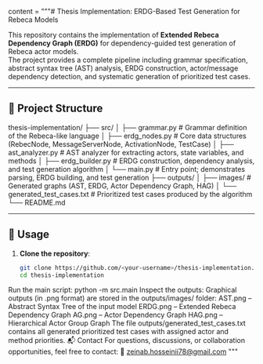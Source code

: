 content = """# Thesis Implementation: ERDG-Based Test Generation for Rebeca Models

This repository contains the implementation of **Extended Rebeca Dependency Graph (ERDG)** for dependency-guided test generation of Rebeca actor models.  
The project provides a complete pipeline including grammar specification, abstract syntax tree (AST) analysis, ERDG construction, actor/message dependency detection, and systematic generation of prioritized test cases.

---

## 📂 Project Structure
thesis-implementation/
├── src/
│ ├── grammar.py # Grammar definition of the Rebeca-like language
│ ├── erdg_nodes.py # Core data structures (RebecNode, MessageServerNode, ActivationNode, TestCase)
│ ├── ast_analyzer.py # AST analyzer for extracting actors, state variables, and methods
│ ├── erdg_builder.py # ERDG construction, dependency analysis, and test generation algorithm
│ └── main.py # Entry point; demonstrates parsing, ERDG building, and test generation
├── outputs/
│ ├── images/ # Generated graphs (AST, ERDG, Actor Dependency Graph, HAG)
│ └── generated_test_cases.txt # Prioritized test cases produced by the algorithm
└── README.md

---

## 🚀 Usage
1. **Clone the repository**:
   ```bash
   git clone https://github.com/<your-username>/thesis-implementation.git
   cd thesis-implementation
Run the main script:
python -m src.main
Inspect the outputs:
Graphical outputs (in .png format) are stored in the outputs/images/ folder:
AST.png – Abstract Syntax Tree of the input model
ERDG.png – Extended Rebeca Dependency Graph
AG.png – Actor Dependency Graph
HAG.png – Hierarchical Actor Group Graph
The file outputs/generated_test_cases.txt contains all generated prioritized test cases with assigned actor and method priorities.
📬 Contact
For questions, discussions, or collaboration opportunities, feel free to contact:
📧 zeinab.hosseinii78@gmail.com
"""
